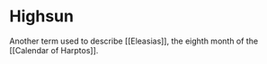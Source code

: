 # Highsun
Another term used to describe [[Eleasias]], the eighth month of the [[Calendar of Harptos]].